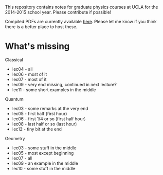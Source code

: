 This repository contains notes for graduate physics courses at UCLA for the 2014-2015 school year. Please contribute if possible!

Compiled PDFs are currently available [here](https://www.dropbox.com/sh/11gf7mmsdxn5jif/AABT-ZVXXqxfHl0UbPE3JDP8a?dl=0). Please let me know if you think there is a better place to host these.

# What's missing

Classical

- lec04 - all
- lec06 - most of it
- lec07 - most of it
- lec09 - very end missing, continued in next lecture?
- lec11 - some short examples in the middle

Quantum

- lec03 - some remarks at the very end
- lec05 - first half (first hour)
- lec06 - first 1/4 or so (first half hour)
- lec08 - last half or so (last hour)
- lec12 - tiny bit at the end

Geometry

- lec03 - some stuff in the middle
- lec05 - most except beginning
- lec07 - all
- lec09 - an example in the middle
- lec10 - some stuff in the middle
